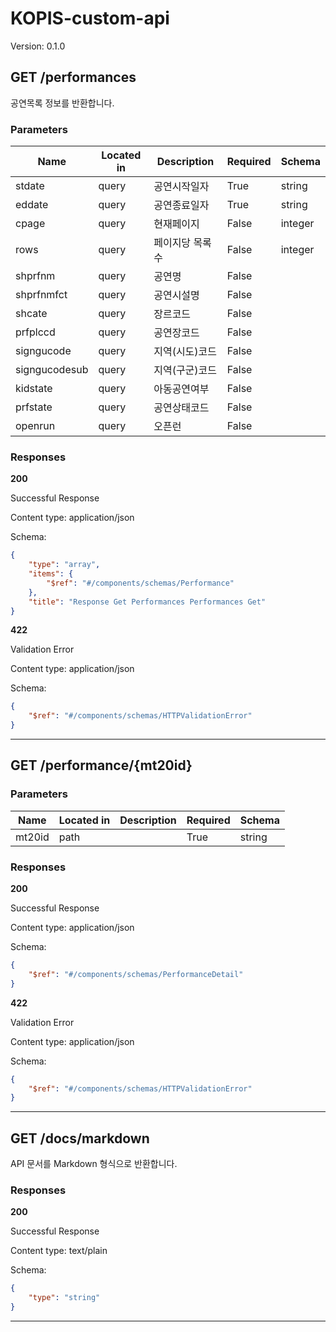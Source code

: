 # KOPIS-custom-api

Version: 0.1.0

## GET /performances

공연목록 정보를 반환합니다.

### Parameters

| Name          | Located in | Description      | Required | Schema  |
| ------------- | ---------- | ---------------- | -------- | ------- |
| stdate        | query      | 공연시작일자     | True     | string  |
| eddate        | query      | 공연종료일자     | True     | string  |
| cpage         | query      | 현재페이지       | False    | integer |
| rows          | query      | 페이지당 목록 수 | False    | integer |
| shprfnm       | query      | 공연명           | False    |         |
| shprfnmfct    | query      | 공연시설명       | False    |         |
| shcate        | query      | 장르코드         | False    |         |
| prfplccd      | query      | 공연장코드       | False    |         |
| signgucode    | query      | 지역(시도)코드   | False    |         |
| signgucodesub | query      | 지역(구군)코드   | False    |         |
| kidstate      | query      | 아동공연여부     | False    |         |
| prfstate      | query      | 공연상태코드     | False    |         |
| openrun       | query      | 오픈런           | False    |         |

### Responses

**200**

Successful Response

Content type: application/json

Schema:

```json
{
	"type": "array",
	"items": {
		"$ref": "#/components/schemas/Performance"
	},
	"title": "Response Get Performances Performances Get"
}
```

**422**

Validation Error

Content type: application/json

Schema:

```json
{
	"$ref": "#/components/schemas/HTTPValidationError"
}
```

---

## GET /performance/{mt20id}

### Parameters

| Name   | Located in | Description | Required | Schema |
| ------ | ---------- | ----------- | -------- | ------ |
| mt20id | path       |             | True     | string |

### Responses

**200**

Successful Response

Content type: application/json

Schema:

```json
{
	"$ref": "#/components/schemas/PerformanceDetail"
}
```

**422**

Validation Error

Content type: application/json

Schema:

```json
{
	"$ref": "#/components/schemas/HTTPValidationError"
}
```

---

## GET /docs/markdown

API 문서를 Markdown 형식으로 반환합니다.

### Responses

**200**

Successful Response

Content type: text/plain

Schema:

```json
{
	"type": "string"
}
```

---
